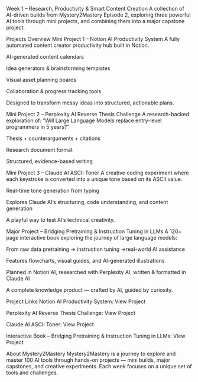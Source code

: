 Week 1 – Research, Productivity & Smart Content Creation
A collection of AI-driven builds from Mystery2Mastery Episode 2, exploring three powerful AI tools through mini projects, and combining them into a major capstone project.

Projects Overview
Mini Project 1 – Notion AI Productivity System
A fully automated content creator productivity hub built in Notion.

AI-generated content calendars

Idea generators & brainstorming templates

Visual asset planning boards

Collaboration & progress tracking tools

Designed to transform messy ideas into structured, actionable plans.

Mini Project 2 – Perplexity AI Reverse Thesis Challenge
A research-backed exploration of:
“Will Large Language Models replace entry-level programmers in 5 years?”

Thesis + counterarguments + citations

Research document format

Structured, evidence-based writing

Mini Project 3 – Claude AI ASCII Toner
A creative coding experiment where each keystroke is converted into a unique tone based on its ASCII value.

Real-time tone generation from typing

Explores Claude AI’s structuring, code understanding, and content generation

A playful way to test AI’s technical creativity.

Major Project – Bridging Pretraining & Instruction Tuning in LLMs
A 120+ page interactive book exploring the journey of large language models:

From raw data pretraining → instruction tuning →real-world AI assistance

Features flowcharts, visual guides, and AI-generated illustrations

Planned in Notion AI, researched with Perplexity AI, written & formatted in Claude AI

A complete knowledge product — crafted by AI, guided by curiosity.

Project Links
Notion AI Productivity System: View Project

Perplexity AI Reverse Thesis Challenge: View Project

Claude AI ASCII Toner: View Project

Interactive Book – Bridging Pretraining & Instruction Tuning in LLMs: View Project

About Mystery2Mastery
Mystery2Mastery is a journey to explore and master 100 AI tools through hands-on projects — mini builds, major capstones, and creative experiments. Each week focuses on a unique set of tools and challenges.

